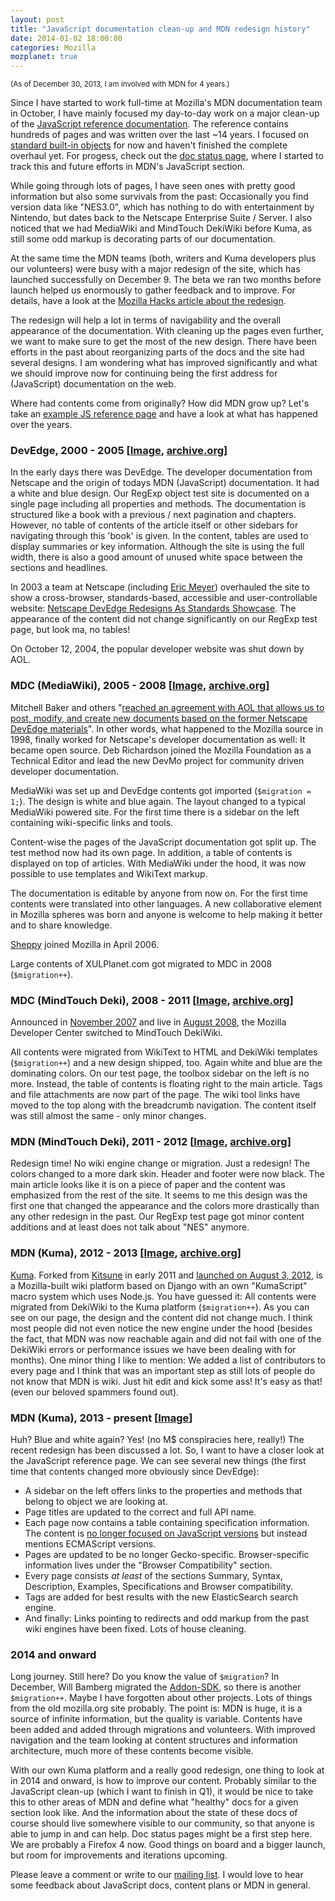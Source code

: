 ```yaml
---
layout: post
title: "JavaScript documentation clean-up and MDN redesign history"
date: 2014-01-02 18:00:00
categories: Mozilla
mozplanet: true
---
```


<small>(As of December 30, 2013, I am involved with MDN for 4 years.)</small>

Since I have started to work full-time at Mozilla's MDN documentation team in
October, I have mainly focused my day-to-day work on a major clean-up of the
<a href="https://developer.mozilla.org/en-US/docs/Web/JavaScript/Reference/">
JavaScript reference documentation</a>. The reference contains hundreds of pages
and was written over the last ~14 years. I focused on
<a href="https://developer.mozilla.org/en-US/docs/Web/JavaScript/Reference/Global_Objects">
standard built-in objects</a> for now and haven't finished the complete overhaul
yet. For progess, check out the
<a href="https://developer.mozilla.org/en-US/docs/Web/JavaScript/Doc_status">
doc status page</a>, where I started to track this and future efforts in MDN's
JavaScript section.

While going through lots of pages, I have seen ones with pretty good
information but also some survivals from the past: Occasionally you find version
data like "NES3.0", which has nothing to do with entertainment by Nintendo, but
dates back to the Netscape Enterprise Suite / Server. I also noticed that
we had MediaWiki and MindTouch DekiWiki before Kuma, as still some odd markup
is decorating parts of our documentation.

At the same time the MDN teams (both, writers and Kuma developers plus our
volunteers) were busy with a major redesign of the site, which has launched
successfully on December 9. The beta we ran two months before launch helped us
enormously to gather feedback and to improve. For details, have a look at the
<a href="https://hacks.mozilla.org/2013/12/the-mozilla-developer-network-has-a-new-face/">
Mozilla Hacks article about the redesign</a>.

The redesign will help a lot in terms of navigability and the
overall appearance of the documentation. With cleaning up the pages even
further, we want to make sure to get the most of the new design.
There have been efforts in the past about reorganizing parts of the docs
and the site had several designs. I am wondering what has improved
significantly and what we should improve now for continuing being the first address
for (JavaScript) documentation on the web.

Where had contents come from originally? How did MDN grow up? Let's take an
<a href="https://developer.mozilla.org/en-US/docs/Web/JavaScript/Reference/Global_Objects/RegExp/test">example JS reference page</a>
and have a look at what has happened over the years.


<h3 id="y2000">DevEdge, 2000 - 2005 [<a href="{{ site.url }}/assets/img/mdn-2000.png">Image</a>,
<a href="https://web.archive.org/web/20021202221020/http://devedge.netscape.com/library/manuals/2000/javascript/1.5/reference/regexp.html">archive.org</a>]</h3>
In the early days there was DevEdge. The developer documentation from Netscape
and the origin of todays MDN (JavaScript) documentation.
It had a white and blue design. Our RegExp object test site is documented on a single page
including all properties and methods. The documentation is structured like a
book with a previous / next pagination and chapters. However, no table of
contents of the article itself or other sidebars for navigating through this 'book'
is given. In the content, tables are used to display summaries or key information.
Although the site is using the full width, there is also a good amount of unused
white space between the sections and headlines.

In 2003 a team at Netscape (including <a href="http://www.meyerweb.com">Eric Meyer</a>) overhauled the site to show a
cross-browser, standards-based, accessible and user-controllable website:
<a href="https://web.archive.org/web/20030411081826/http://devedge.netscape.com/viewsource/2003/devedge-redesign/">
Netscape DevEdge Redesigns As Standards Showcase</a>.
The appearance of the content did not change significantly on our RegExp test page,
but look ma, no tables!

On October 12, 2004, the popular developer website was shut down by AOL.


<h3 id="y2005">MDC (MediaWiki), 2005 - 2008 [<a href="{{ site.url }}/assets/img/mdn-2005.png">Image</a>,
<a href="https://web.archive.org/web/20051227012548/http://developer.mozilla.org/en/docs/Core_JavaScript_1.5_Reference:Global_Objects:RegExp:test">archive.org</a>]</h3>

Mitchell Baker and others "<a href="https://blog.lizardwrangler.com/2005/02/23/devmo-and-devedge-updates/">reached
an agreement with AOL that allows us to post, modify, and create new
documents based on the former Netscape DevEdge materials</a>". In other words,
what happened to the Mozilla source in 1998, finally worked for Netscape's
developer documentation as well: It became open source. Deb Richardson joined
the Mozilla Foundation as a Technical Editor and lead the new DevMo project for
community driven developer documentation.

MediaWiki was set up and DevEdge contents got imported (<code>$migration = 1;</code>).
The design is white and blue again. The layout changed to a typical MediaWiki
powered site. For the first time there is a sidebar on the left containing
wiki-specific links and tools.

Content-wise the pages of the JavaScript documentation got split up. The test method
now had its own page. In addition, a table of contents is displayed on top of articles.
With MediaWiki under the hood, it was now possible to use templates and WikiText markup.

The documentation is editable by anyone from now on. For the first time contents were translated
into other languages. A new collaborative element in Mozilla spheres was born and
anyone is welcome to help making it better and to share knowledge.

<a href="http://www.bitstampede.com/">Sheppy</a> joined Mozilla in April 2006.

Large contents of XULPlanet.com got migrated to MDC in 2008 (<code>$migration++</code>).


<h3 id="y2008">MDC (MindTouch Deki), 2008 - 2011 [<a href="{{ site.url }}/assets/img/mdn-2008.png">Image</a>,
<a href="https://web.archive.org/web/20080907192444/http://developer.mozilla.org/en/Core_JavaScript_1.5_Reference/Global_Objects/RegExp/test">archive.org</a>]</h3>
Announced in <a href="http://www.bitstampede.com/2007/11/16/mdc-big-changes-ahead/">November 2007</a>
and live in <a href="http://www.bitstampede.com/2008/08/19/mdc-on-deki-now-alive/">August 2008</a>,
the Mozilla Developer Center switched to MindTouch DekiWiki.

All contents were migrated from WikiText to HTML and DekiWiki templates (<code>$migration++</code>) and a new design
shipped, too. Again white and blue are the dominating colors. On our test page, the toolbox
sidebar on the left is no more. Instead, the table of contents is floating right
to the main article. Tags and file attachments are now part of the page. The wiki
tool links have moved to the top along with the breadcrumb navigation. The content
itself was still almost the same - only minor changes.


<h3 id="y2011">MDN (MindTouch Deki), 2011 - 2012 [<a href="{{ site.url }}/assets/img/mdn-2011.png">Image</a>,
<a href="https://web.archive.org/web/20111109184541/https://developer.mozilla.org/en/JavaScript/Reference/Global_Objects/RegExp/test">archive.org</a>]</h3>
Redesign time! No wiki engine change or migration. Just a redesign! The colors changed
to a more dark skin. Header and footer were now black. The main article looks like
it is on a piece of paper and the content was emphasized from the rest of the site.
It seems to me this design was the first one that changed the appearance and the
colors more drastically than any other redesign in the past. Our RegExp test page
got minor content additions and at least does not talk about "NES" anymore.


<h3 id="y2012">MDN (Kuma), 2012 - 2013 [<a href="{{ site.url }}/assets/img/mdn-2012.png">Image</a>,
<a href="https://web.archive.org/web/20121013150508/https://developer.mozilla.org/en-US/docs/JavaScript/Reference/Global_Objects/RegExp/test">archive.org</a>]</h3>
<a href="https://github.com/mozilla/kuma">Kuma</a>. Forked from
<a href="https://github.com/mozilla/kitsune">Kitsune</a> in early 2011 and
<a href="http://www.bitstampede.com/2012/08/03/introduction-to-kuma-templates-and-scripts/">launched on August 3, 2012</a>,
is a Mozilla-built wiki platform based on Django with an own "KumaScript" macro
system which uses Node.js. You have guessed it: All contents were migrated from
DekiWiki to the Kuma platform (<code>$migration++</code>). As you can see on our page, the
design and the content did not change much. I think most people did not even notice the new engine
under the hood (besides the fact, that MDN was now reachable again and did not fail with
one of the DekiWiki errors or performance issues we have been dealing with for months).
One minor thing I like to mention: We added a list of contributors to every page
and I think that was an important step as still lots of people do not know that MDN
is wiki. Just hit edit and kick some ass! It's easy as that! (even our beloved
spammers found out).


<h3 id="y2013">MDN (Kuma), 2013 - present [<a href="{{ site.url }}/assets/img/mdn-2013.png">Image</a>]</h3>
Huh? Blue and white again? Yes! (no M$ conspiracies here, really!)
The recent redesign has been discussed a lot. So, I want to have a closer look at
the JavaScript reference page. We can see several new things
(the first time that contents changed more obviously since DevEdge):

* A sidebar on the left offers links to the properties and methods that belong to object we are looking at.
* Page titles are updated to the correct and full API name.
* Each page now contains a table containing specification information. The content
is <a href="https://bugzilla.mozilla.org/show_bug.cgi?id=867609">no longer focused on JavaScript versions</a>
but instead mentions ECMAScript versions.
* Pages are updated to be no longer Gecko-specific. Browser-specific information lives
under the "Browser Compatibility" section.
* Every page consists <em>at least</em> of the sections Summary, Syntax,
Description, Examples, Specifications and Browser compatibility.
* Tags are added for best results with the new ElasticSearch search engine.
* And finally: Links pointing to redirects and odd markup from the past wiki
engines have been fixed. Lots of house cleaning.


<h3 id="y2014">2014 and onward</h3>
Long journey. Still here?
Do you know the value of <code>$migration</code>? In December, Will Bamberg migrated
the <a href="https://addons.mozilla.org/en-US/developers/docs/sdk/latest/">Addon-SDK</a>,
so there is another <code>$migration++</code>. Maybe I have forgotten about other
projects. Lots of things from the old mozilla.org site probably. The point is:
MDN is huge, it is a source of infinite information, but the quality is variable.
Contents have been added and added through migrations and volunteers.
With improved navigation and the team looking at content structures and information
architecture, much more of these contents become visible.

With our own Kuma platform and a really good redesign, one thing to look at in
2014 and onward, is how to improve our content. Probably similar to the JavaScript
clean-up (which I want to finish in Q1), it would be nice to take this to other areas of
MDN and define what "healthy" docs for a given section look like.
And the information about the state of these docs of course should live somewhere
visible to our community, so that anyone is able to jump in and can help.
Doc status pages might be a first step here. We are probably a Firefox 4 now. Good
things on board and a bigger launch, but room for improvements and iterations upcoming.

Please leave a comment or write to our <a href="https://lists.mozilla.org/listinfo/dev-mdc">mailing list</a>.
I would love to hear some feedback about JavaScript docs, content plans or MDN in general.

